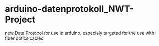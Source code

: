 # arduino-datenprotokoll_NWT-Project
new Data Protocol for use in arduino, especialy targeted for the use with fiber optics cables
